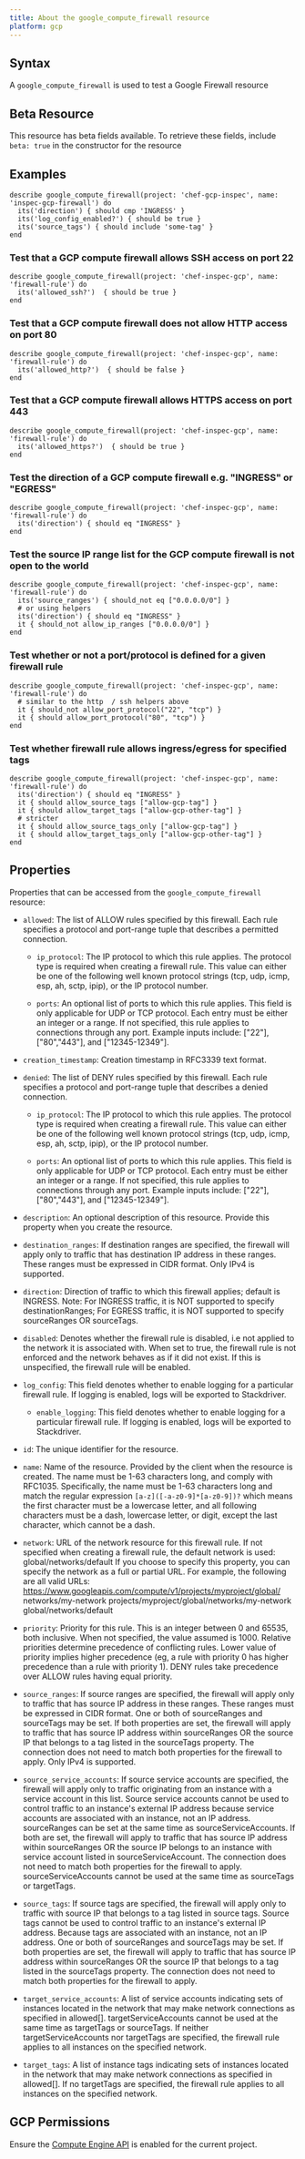 ```yaml
---
title: About the google_compute_firewall resource
platform: gcp
---
```


## Syntax
A `google_compute_firewall` is used to test a Google Firewall resource


## Beta Resource
This resource has beta fields available. To retrieve these fields, include `beta: true` in the constructor for the resource

## Examples
```
describe google_compute_firewall(project: 'chef-gcp-inspec', name: 'inspec-gcp-firewall') do
  its('direction') { should cmp 'INGRESS' }
  its('log_config_enabled?') { should be true }
  its('source_tags') { should include 'some-tag' }
end
```

### Test that a GCP compute firewall allows SSH access on port 22

    describe google_compute_firewall(project: 'chef-inspec-gcp', name: 'firewall-rule') do
      its('allowed_ssh?')  { should be true }
    end

### Test that a GCP compute firewall does not allow HTTP access on port 80

    describe google_compute_firewall(project: 'chef-inspec-gcp', name: 'firewall-rule') do
      its('allowed_http?')  { should be false }
    end

### Test that a GCP compute firewall allows HTTPS access on port 443

    describe google_compute_firewall(project: 'chef-inspec-gcp', name: 'firewall-rule') do
      its('allowed_https?')  { should be true }
    end

### Test the direction of a GCP compute firewall e.g. "INGRESS" or "EGRESS"

    describe google_compute_firewall(project: 'chef-inspec-gcp', name: 'firewall-rule') do
      its('direction') { should eq "INGRESS" }
    end

### Test the source IP range list for the GCP compute firewall is not open to the world

    describe google_compute_firewall(project: 'chef-inspec-gcp', name: 'firewall-rule') do
      its('source_ranges') { should_not eq ["0.0.0.0/0"] }
      # or using helpers
      its('direction') { should eq "INGRESS" }
      it { should_not allow_ip_ranges ["0.0.0.0/0"] }
    end

### Test whether or not a port/protocol is defined for a given firewall rule

    describe google_compute_firewall(project: 'chef-inspec-gcp', name: 'firewall-rule') do
      # similar to the http  / ssh helpers above
      it { should_not allow_port_protocol("22", "tcp") }
      it { should allow_port_protocol("80", "tcp") }
    end

### Test whether firewall rule allows ingress/egress for specified tags 

    describe google_compute_firewall(project: 'chef-inspec-gcp', name: 'firewall-rule') do
      its('direction') { should eq "INGRESS" }
      it { should allow_source_tags ["allow-gcp-tag"] }
      it { should allow_target_tags ["allow-gcp-other-tag"] }
      # stricter
      it { should allow_source_tags_only ["allow-gcp-tag"] }
      it { should allow_target_tags_only ["allow-gcp-other-tag"] }
    end


## Properties
Properties that can be accessed from the `google_compute_firewall` resource:


  * `allowed`: The list of ALLOW rules specified by this firewall. Each rule specifies a protocol and port-range tuple that describes a permitted connection.

    * `ip_protocol`: The IP protocol to which this rule applies. The protocol type is required when creating a firewall rule. This value can either be one of the following well known protocol strings (tcp, udp, icmp, esp, ah, sctp, ipip), or the IP protocol number.

    * `ports`: An optional list of ports to which this rule applies. This field is only applicable for UDP or TCP protocol. Each entry must be either an integer or a range. If not specified, this rule applies to connections through any port.  Example inputs include: ["22"], ["80","443"], and ["12345-12349"].

  * `creation_timestamp`: Creation timestamp in RFC3339 text format.

  * `denied`: The list of DENY rules specified by this firewall. Each rule specifies a protocol and port-range tuple that describes a denied connection.

    * `ip_protocol`: The IP protocol to which this rule applies. The protocol type is required when creating a firewall rule. This value can either be one of the following well known protocol strings (tcp, udp, icmp, esp, ah, sctp, ipip), or the IP protocol number.

    * `ports`: An optional list of ports to which this rule applies. This field is only applicable for UDP or TCP protocol. Each entry must be either an integer or a range. If not specified, this rule applies to connections through any port.  Example inputs include: ["22"], ["80","443"], and ["12345-12349"].

  * `description`: An optional description of this resource. Provide this property when you create the resource.

  * `destination_ranges`: If destination ranges are specified, the firewall will apply only to traffic that has destination IP address in these ranges. These ranges must be expressed in CIDR format. Only IPv4 is supported.

  * `direction`: Direction of traffic to which this firewall applies; default is INGRESS. Note: For INGRESS traffic, it is NOT supported to specify destinationRanges; For EGRESS traffic, it is NOT supported to specify sourceRanges OR sourceTags.

  * `disabled`: Denotes whether the firewall rule is disabled, i.e not applied to the network it is associated with. When set to true, the firewall rule is not enforced and the network behaves as if it did not exist. If this is unspecified, the firewall rule will be enabled.

  * `log_config`: This field denotes whether to enable logging for a particular firewall rule. If logging is enabled, logs will be exported to Stackdriver.

    * `enable_logging`: This field denotes whether to enable logging for a particular firewall rule. If logging is enabled, logs will be exported to Stackdriver.

  * `id`: The unique identifier for the resource.

  * `name`: Name of the resource. Provided by the client when the resource is created. The name must be 1-63 characters long, and comply with RFC1035. Specifically, the name must be 1-63 characters long and match the regular expression `[a-z]([-a-z0-9]*[a-z0-9])?` which means the first character must be a lowercase letter, and all following characters must be a dash, lowercase letter, or digit, except the last character, which cannot be a dash.

  * `network`: URL of the network resource for this firewall rule. If not specified when creating a firewall rule, the default network is used:    global/networks/default  If you choose to specify this property, you can specify the network as a full or partial URL. For example, the following are all valid URLs:    https://www.googleapis.com/compute/v1/projects/myproject/global/       networks/my-network   projects/myproject/global/networks/my-network   global/networks/default

  * `priority`: Priority for this rule. This is an integer between 0 and 65535, both inclusive. When not specified, the value assumed is 1000. Relative priorities determine precedence of conflicting rules. Lower value of priority implies higher precedence (eg, a rule with priority 0 has higher precedence than a rule with priority 1). DENY rules take precedence over ALLOW rules having equal priority.

  * `source_ranges`: If source ranges are specified, the firewall will apply only to traffic that has source IP address in these ranges. These ranges must be expressed in CIDR format. One or both of sourceRanges and sourceTags may be set. If both properties are set, the firewall will apply to traffic that has source IP address within sourceRanges OR the source IP that belongs to a tag listed in the sourceTags property. The connection does not need to match both properties for the firewall to apply. Only IPv4 is supported.

  * `source_service_accounts`: If source service accounts are specified, the firewall will apply only to traffic originating from an instance with a service account in this list. Source service accounts cannot be used to control traffic to an instance's external IP address because service accounts are associated with an instance, not an IP address. sourceRanges can be set at the same time as sourceServiceAccounts. If both are set, the firewall will apply to traffic that has source IP address within sourceRanges OR the source IP belongs to an instance with service account listed in sourceServiceAccount. The connection does not need to match both properties for the firewall to apply. sourceServiceAccounts cannot be used at the same time as sourceTags or targetTags.

  * `source_tags`: If source tags are specified, the firewall will apply only to traffic with source IP that belongs to a tag listed in source tags. Source tags cannot be used to control traffic to an instance's external IP address. Because tags are associated with an instance, not an IP address. One or both of sourceRanges and sourceTags may be set. If both properties are set, the firewall will apply to traffic that has source IP address within sourceRanges OR the source IP that belongs to a tag listed in the sourceTags property. The connection does not need to match both properties for the firewall to apply.

  * `target_service_accounts`: A list of service accounts indicating sets of instances located in the network that may make network connections as specified in allowed[]. targetServiceAccounts cannot be used at the same time as targetTags or sourceTags. If neither targetServiceAccounts nor targetTags are specified, the firewall rule applies to all instances on the specified network.

  * `target_tags`: A list of instance tags indicating sets of instances located in the network that may make network connections as specified in allowed[]. If no targetTags are specified, the firewall rule applies to all instances on the specified network.


## GCP Permissions

Ensure the [Compute Engine API](https://console.cloud.google.com/apis/library/compute.googleapis.com/) is enabled for the current project.

